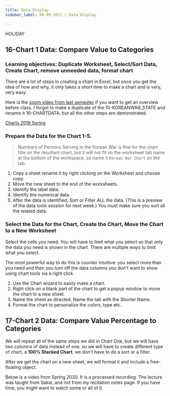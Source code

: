 ```yaml
---
title: Data Display
sidebar_label: 04-09-2021 | Data Display

---
```


HOLIDAY

## 16-Chart 1 Data: Compare Value to Categories

### Learning objectives: Duplicate Worksheet, Select/Sort Data, Create Chart, remove unneeded data, format chart

There are a lot of steps in creating a chart in Excel, but once you get the idea of how and why, it only takes a short time to make a chart and is very, very easy.

Here is the [zoom video from last semester](https://opal.ils.unc.edu/~lblakej/task04-videos) if you want to get an overview before class. I forgot to make a duplicate of the 10-KOREANWAR_STATE and rename it 16-CHARTDATA, but all the other steps are demonstrated.

[Charts 2019 Spring](https://opal.ils.unc.edu/~lblakej/task04-videos/2019-spring-charts-zoom.mp4 ':include :type=iframe')


### Prepare the Data for the Chart 1-5.

>Numbers of Persons Serving in the Korean War is fine for the chart title on the resultant chart, but it will not fit on the worksheet tab name at the bottom of the workspace, so name it  ```Korean War Chart``` on the tab.

1. Copy a sheet rename it by right clicking on the Worksheet and choose copy.
2. Move the new sheet to the end of the worksheets.
3. Identify the label data.
4. Identify the numerical data.
5. After the data is identified, Sort or Filter ALL the data. (This is a preview of the data tools session for next week.) You must make sure you sort all the related data.

### Select the Data for the Chart, Create the Chart, Move the Chart to a New Worksheet

Select the cells you need. You will have to limit what you select so that only the data you need is shown in the chart. There are multiple ways to limit what you select.

The most powerful way to do this is counter intuitive: you select more than you need and then you turn off the data columns you don't want to show using chart tools via a right click.

1. Use the Chart wizard to easily make a chart.
2. Right click on a blank part of the chart to get a popup window to move the chart to a new sheet.
3. Name the sheet as directed. Name the tab with the Shorter Name.
4. Format the chart to personalize the colors, type etc.



## 17-Chart 2 Data: Compare Value Percentage to Categories

We will repeat all of the same steps we did in Chart One, but we will have two columns of data instead of one, so we will have to create different type of chart, a **100% Stacked Chart**.  we don&#39;t have to do a sort or a filter.

After we get the chart on a new sheet, we will format it and include a free-floating object.

Below is a video from Spring 2020. It is a processed recording. The lecture was taught from Sakai, and not from my recitation notes page. If you have time, you might want to watch some or all of it.
